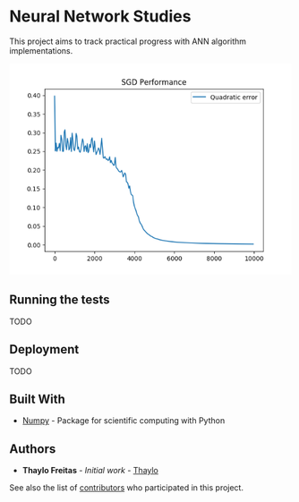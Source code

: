 # Neural Network Studies

This project aims to track practical progress with ANN algorithm implementations.

![Alt text](/images/result.png?raw=true "Title")

## Running the tests

TODO

## Deployment

TODO

## Built With

* [Numpy](https://www.numpy.org/) - Package for scientific computing with Python

## Authors

* **Thaylo Freitas** - *Initial work* - [Thaylo](https://github.com/thaylo)

See also the list of [contributors](https://github.com/Thaylo/Neural-Network-Studies/contributors) who participated in this project.

